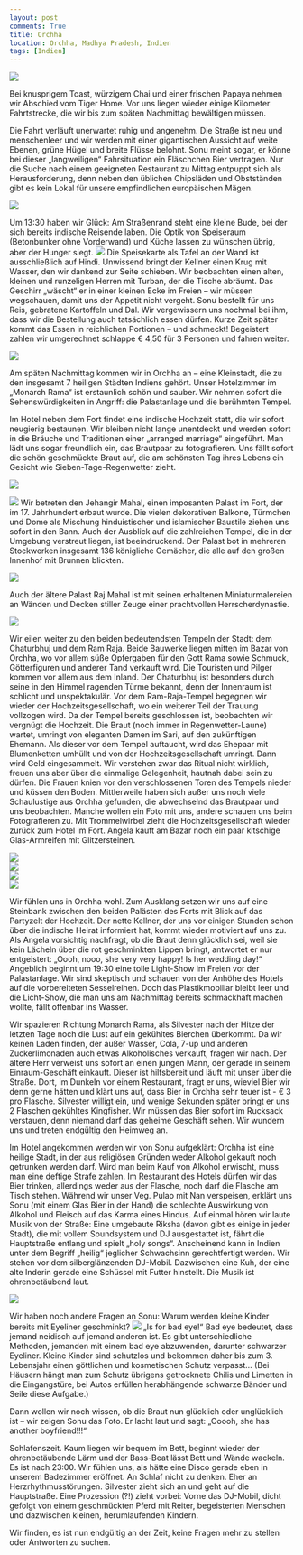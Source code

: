 ```yaml
---
layout: post
comments: True
title: Orchha
location: Orchha, Madhya Pradesh, Indien
tags: [Indien]
---
```

<p>
<a href='http://whataboutas.data.s3.amazonaws.com/images/2015-04-21-orchha/DSC_3072.JPG' data-lightbox='Post' title='Blick über die Betwa'
><img class='img-wide' src='http://whataboutas.data.s3.amazonaws.com/images/2015-04-21-orchha/previews/DSC_3072.jpg' /></a>
</p>
<p>
Bei knusprigem Toast, würzigem Chai und einer frischen Papaya nehmen wir Abschied vom Tiger Home. Vor uns liegen wieder einige Kilometer Fahrtstrecke, die wir bis zum späten Nachmittag bewältigen müssen.
</p>
<!--more-->
<p>
Die Fahrt verläuft unerwartet ruhig und angenehm. Die Straße ist neu und menschenleer und wir werden mit einer gigantischen Aussicht auf weite Ebenen, grüne Hügel und breite Flüsse belohnt. Sonu meint sogar, er könne bei dieser „langweiligen“ Fahrsituation ein Fläschchen Bier vertragen. Nur die Suche nach einem geeigneten Restaurant zu Mittag entpuppt sich als Herausforderung, denn neben den üblichen Chipsläden und Obstständen gibt es kein Lokal für unsere empfindlichen europäischen Mägen.
</p>
<p>
<a href='http://whataboutas.data.s3.amazonaws.com/images/2015-04-21-orchha/DSC_3008.JPG' data-lightbox='Post' title='Unterwegs nach Orchha'
><img class='img-wide' src='http://whataboutas.data.s3.amazonaws.com/images/2015-04-21-orchha/DSC_3008.JPG' /></a>
</p>
<p>
Um 13:30 haben wir Glück: Am Straßenrand steht eine kleine Bude, bei der sich bereits indische Reisende laben. Die Optik von Speiseraum (Betonbunker ohne Vorderwand) und Küche lassen zu wünschen übrig, aber der Hunger siegt.
<a href='http://whataboutas.data.s3.amazonaws.com/images/2015-04-21-orchha/DSC_3034.JPG' class='imageslink' data-lightbox='Post' title='Küche mit Abwasch'><img class='rechts' src='http://whataboutas.data.s3.amazonaws.com/images/2015-04-21-orchha/thumbs/DSC_3034.JPG' /></a>
Die Speisekarte als Tafel an der Wand ist ausschließlich auf Hindi. Unwissend bringt der Kellner einen Krug mit Wasser, den wir dankend zur Seite schieben.
Wir beobachten einen alten, kleinen und runzeligen Herren mit Turban, der die Tische abräumt. Das Geschirr „wäscht“ er in einer kleinen Ecke im Freien – wir müssen wegschauen, damit uns der Appetit nicht vergeht. Sonu bestellt für uns Reis, gebratene Kartoffeln und Dal. Wir vergewissern uns nochmal bei ihm, dass wir die Bestellung auch tatsächlich essen dürfen. Kurze Zeit später kommt das Essen in reichlichen Portionen – und schmeckt! Begeistert zahlen wir umgerechnet schlappe € 4,50 für 3 Personen und fahren weiter.
</p>
<p>
<a href='http://whataboutas.data.s3.amazonaws.com/images/2015-04-21-orchha/DSC_3032.JPG' data-lightbox='Post' title='Mittagessen'
><img class='img-wide' src='http://whataboutas.data.s3.amazonaws.com/images/2015-04-21-orchha/DSC_3032.JPG' /></a>
</p>
<p>
Am späten Nachmittag kommen wir in Orchha an – eine Kleinstadt, die zu den insgesamt 7 heiligen Städten Indiens gehört. Unser Hotelzimmer im „Monarch Rama“ ist erstaunlich schön und sauber. Wir nehmen sofort die Sehenswürdigkeiten in Angriff: die Palastanlage und die berühmten Tempel.
</p>
<p>
Im Hotel neben dem Fort findet eine indische Hochzeit statt, die wir sofort neugierig bestaunen. Wir bleiben nicht lange unentdeckt und werden sofort in die Bräuche und Traditionen einer „arranged marriage“ eingeführt. Man lädt uns sogar freundlich ein, das Brautpaar zu fotografieren. Uns fällt sofort die schön geschmückte Braut auf, die am schönsten Tag ihres Lebens ein Gesicht wie Sieben-Tage-Regenwetter zieht.
</p>
<p>
<a href='http://whataboutas.data.s3.amazonaws.com/images/2015-04-21-orchha/DSC_3049.JPG' data-lightbox='Post' title='Unterwegs nach Orchha'
><img class='img-wide' src='http://whataboutas.data.s3.amazonaws.com/images/2015-04-21-orchha/DSC_3049.JPG' /></a>
</p>
<p>
<a href='http://whataboutas.data.s3.amazonaws.com/images/2015-04-21-orchha/DSC_3080_rot.jpg' class='imageslink' data-lightbox='Post' title='Küche mit Abwasch'><img class='rechts' src='http://whataboutas.data.s3.amazonaws.com/images/2015-04-21-orchha/thumbs/DSC_3080_rot.jpg' /></a>
Wir betreten den Jehangir Mahal, einen imposanten Palast im Fort, der im 17. Jahrhundert erbaut wurde. Die vielen dekorativen Balkone, Türmchen und Dome als Mischung hinduistischer und islamischer Baustile ziehen uns sofort in den Bann. Auch der Ausblick auf die zahlreichen Tempel, die in der Umgebung verstreut liegen, ist beeindruckend. Der Palast bot in mehreren Stockwerken insgesamt 136 königliche Gemächer, die alle auf den großen Innenhof mit Brunnen blickten.
</p>
<p>
<a href='http://whataboutas.data.s3.amazonaws.com/images/2015-04-21-orchha/DSC_3053.JPG' data-lightbox='Post' title='Innenhof des Jehangir Mahal'
><img class='img-wide' src='http://whataboutas.data.s3.amazonaws.com/images/2015-04-21-orchha/DSC_3053.JPG' /></a>
</p>
<p>
Auch der ältere Palast Raj Mahal ist mit seinen erhaltenen Miniaturmalereien an Wänden und Decken stiller Zeuge einer prachtvollen Herrscherdynastie.
</p>
<p>
<a href='http://whataboutas.data.s3.amazonaws.com/images/2015-04-21-orchha/DSC_3119.JPG' data-lightbox='Post' title='Deckendetail im Raj Mahal'
><img class='img-wide' src='http://whataboutas.data.s3.amazonaws.com/images/2015-04-21-orchha/previews/DSC_3119.jpg' /></a>
</p>
<p>
Wir eilen weiter zu den beiden bedeutendsten Tempeln der Stadt: dem Chaturbhuj und dem Ram Raja. Beide Bauwerke liegen mitten im Bazar von Orchha, wo vor allem süße Opfergaben für den Gott Rama sowie Schmuck, Götterfiguren und anderer Tand verkauft wird. Die Touristen und Pilger kommen vor allem aus dem Inland. Der Chaturbhuj ist besonders durch seine in den Himmel ragenden Türme bekannt, denn der Innenraum ist schlicht und unspektakulär. Vor dem Ram-Raja-Tempel begegnen wir wieder der Hochzeitsgesellschaft, wo ein weiterer Teil der Trauung vollzogen wird. Da der Tempel bereits geschlossen ist, beobachten wir vergnügt die Hochzeit. Die Braut (noch immer in Regenwetter-Laune) wartet, umringt von eleganten Damen im Sari, auf den zukünftigen Ehemann. Als dieser vor dem Tempel auftaucht, wird das Ehepaar mit Blumenketten umhüllt und von der Hochzeitsgesellschaft umringt. Dann wird Geld eingesammelt. Wir verstehen zwar das Ritual nicht wirklich, freuen uns aber über die einmalige Gelegenheit, hautnah dabei sein zu dürfen. Die Frauen knien vor den verschlossenen Toren des Tempels nieder und küssen den Boden. Mittlerweile haben sich außer uns noch viele Schaulustige aus Orchha gefunden, die abwechselnd das Brautpaar und uns beobachten. Manche wollen ein Foto mit uns, andere schauen uns beim Fotografieren zu. Mit Trommelwirbel zieht die Hochzeitsgesellschaft wieder zurück zum Hotel im Fort. Angela kauft am Bazar noch ein paar kitschige Glas-Armreifen mit Glitzersteinen.
</p>
<div class='image-frame'>
<div class='nailthumb-container square-thumb'><a href='http://whataboutas.data.s3.amazonaws.com/images/2015-04-21-orchha/DSC_3129.JPG' class='imageslink' data-lightbox='Post' title='Im Chaturbhuj'><img class='images' src='http://whataboutas.data.s3.amazonaws.com/images/2015-04-21-orchha/thumbs/DSC_3129.JPG' /></a>
</div>
<div class='nailthumb-container square-thumb'><a href='http://whataboutas.data.s3.amazonaws.com/images/2015-04-21-orchha/DSC_3136.JPG' class='imageslink' data-lightbox='Post' title='Verkaufsstand am Chaturbhuj '><img class='images' src='http://whataboutas.data.s3.amazonaws.com/images/2015-04-21-orchha/thumbs/DSC_3136.JPG' /></a>
</div>
<div class='nailthumb-container square-thumb'><a href='http://whataboutas.data.s3.amazonaws.com/images/2015-04-21-orchha/DSC_3138.JPG' class='imageslink' data-lightbox='Post' title='Abendstimmung am Marktplatz'><img class='images' src='http://whataboutas.data.s3.amazonaws.com/images/2015-04-21-orchha/thumbs/DSC_3138.JPG' /></a>
</div>
<div class='nailthumb-container square-thumb'><a href='http://whataboutas.data.s3.amazonaws.com/images/2015-04-21-orchha/DSC_3143.JPG' class='imageslink' data-lightbox='Post' title='Die Türme des Chaturbhuj'><img class='images' src='http://whataboutas.data.s3.amazonaws.com/images/2015-04-21-orchha/thumbs/DSC_3143.JPG' /></a>
</div>
</div>
<p>
Wir fühlen uns in Orchha wohl. Zum Ausklang setzen wir uns auf eine Steinbank zwischen den beiden Palästen des Forts mit Blick auf das Partyzelt der Hochzeit. Der nette Kellner, der uns vor einigen Stunden schon über die indische Heirat informiert hat, kommt wieder motiviert auf uns zu. Als Angela vorsichtig nachfragt, ob die Braut denn glücklich sei, weil sie kein Lächeln über die rot geschminkten Lippen bringt, antwortet er nur entgeistert: „Oooh, nooo, she very very happy! Is her wedding day!“
Angeblich beginnt um 19:30 eine tolle Light-Show im Freien vor der Palastanlage. Wir sind skeptisch und schauen von der Anhöhe des Hotels auf die vorbereiteten Sesselreihen. Doch das Plastikmobiliar bleibt leer und die Licht-Show, die man uns am Nachmittag bereits schmackhaft machen wollte, fällt offenbar ins Wasser.
</p>
<p>
Wir spazieren Richtung Monarch Rama, als Silvester nach der Hitze der letzten Tage noch die Lust auf ein gekühltes Bierchen überkommt. Da wir keinen Laden finden, der außer Wasser, Cola, 7-up und anderen Zuckerlimonaden auch etwas Alkoholisches verkauft, fragen wir nach. Der ältere Herr verweist uns sofort an einen jungen Mann, der gerade in seinem Einraum-Geschäft einkauft. Dieser ist hilfsbereit und läuft mit unser über die Straße. Dort, im Dunkeln vor einem Restaurant, fragt er uns, wieviel Bier wir denn gerne hätten und klärt uns auf, dass Bier in Orchha sehr teuer ist - € 3 pro Flasche. Silvester willigt ein, und wenige Sekunden später bringt er uns 2 Flaschen gekühltes Kingfisher. Wir müssen das Bier sofort im Rucksack verstauen, denn niemand darf das geheime Geschäft sehen. Wir wundern uns und treten endgültig den Heimweg an.
</p>
<p>
Im Hotel angekommen werden wir von Sonu aufgeklärt: Orchha ist eine heilige Stadt, in der aus religiösen Gründen weder Alkohol gekauft noch getrunken werden darf. Wird man beim Kauf von Alkohol erwischt, muss man eine deftige Strafe zahlen. Im Restaurant des Hotels dürfen wir das Bier trinken, allerdings weder aus der Flasche, noch darf die Flasche am Tisch stehen. Während wir unser Veg. Pulao mit Nan verspeisen, erklärt uns Sonu (mit einem Glas Bier in der Hand) die schlechte Auswirkung von Alkohol und Fleisch auf das Karma eines Hindus. Auf einmal hören wir laute Musik von der Straße: Eine umgebaute Riksha (davon gibt es einige in jeder Stadt), die mit vollem Soundsystem und DJ ausgestattet ist, fährt die Hauptstraße entlang und spielt „holy songs“. Anscheinend kann in Indien unter dem Begriff „heilig“ jeglicher Schwachsinn gerechtfertigt werden. Wir stehen vor dem silberglänzenden DJ-Mobil. Dazwischen eine Kuh, der eine alte Inderin gerade eine Schüssel mit Futter hinstellt. Die Musik ist ohrenbetäubend laut.
</p>
<p>
<a href='http://whataboutas.data.s3.amazonaws.com/images/2015-04-21-orchha/DSC_3168.JPG' data-lightbox='Post' title='Holy DJ-Mobil'><img class='img-wide' src='http://whataboutas.data.s3.amazonaws.com/images/2015-04-21-orchha/DSC_3168.JPG' /></a>
</p>
<p>
Wir haben noch andere Fragen an Sonu: Warum werden kleine Kinder bereits mit Eyeliner geschminkt?
<a href='http://whataboutas.data.s3.amazonaws.com/images/2015-04-21-orchha/DSC_3163.JPG' class='imageslink' data-lightbox='Post' title='Mädchen mit Schutz vor Bad Eyes'><img class='rechts' src='http://whataboutas.data.s3.amazonaws.com/images/2015-04-21-orchha/thumbs/DSC_3163.JPG' /></a>
„Is for bad eye!“ Bad eye bedeutet, dass jemand neidisch auf jemand anderen ist. Es gibt unterschiedliche Methoden, jemanden mit einem bad eye abzuwenden, darunter schwarzer Eyeliner. Kleine Kinder sind schutzlos und bekommen daher bis zum 3. Lebensjahr einen göttlichen und kosmetischen Schutz verpasst… (Bei Häusern hängt man zum Schutz übrigens getrocknete Chilis und Limetten in die Eingangstüre, bei Autos erfüllen herabhängende schwarze Bänder und Seile diese Aufgabe.)
</p>
<p>
Dann wollen wir noch wissen, ob die Braut nun glücklich oder unglücklich ist – wir zeigen Sonu das Foto. Er lacht laut und sagt: „Ooooh, she has another boyfriend!!!“
</p>
<p>
Schlafenszeit. Kaum liegen wir bequem im Bett, beginnt wieder der ohrenbetäubende Lärm und der Bass-Beat lässt Bett und Wände wackeln. Es ist nach 23:00. Wir fühlen uns, als hätte eine Disco gerade eben in unserem Badezimmer eröffnet. An Schlaf nicht zu denken. Eher an Herzrhythmusstörungen. Silvester zieht sich an und geht auf die Hauptstraße. Eine Prozession (?!) zieht vorbei: Vorne das DJ-Mobil, dicht gefolgt von einem geschmückten Pferd mit Reiter, begeisterten Menschen und dazwischen kleinen, herumlaufenden Kindern.
</p>
<p>
Wir finden, es ist nun endgültig an der Zeit, keine Fragen mehr zu stellen oder Antworten zu suchen.
</p>